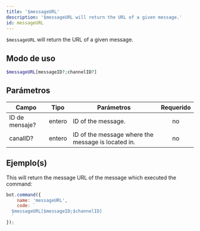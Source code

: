 ```yaml
---
title: '$messageURL'
description: '$messageURL will return the URL of a given message.'
id: messageURL
---
```


`$messageURL` will return the URL of a given message.

## Modo de uso

```php
$messageURL[messageID?;channelID?]
```

## Parámetros

| Campo          | Tipo   | Parámetros                                         | Requerido |
| -------------- | ------ | -------------------------------------------------- |:---------:|
| ID de mensaje? | entero | ID of the message.                                 |    no     |
| canalID?       | entero | ID of the message where the message is located in. |    no     |

## Ejemplo(s)

This will return the message URL of the message which executed the command:

```javascript
bot.command({
    name: 'messageURL',
    code: `
  $messageURL[$messageID;$channelID]
  `
});
```
